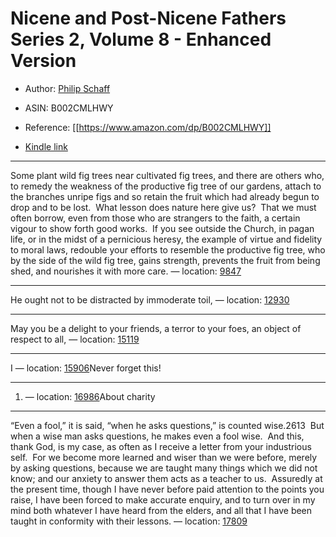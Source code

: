 # Nicene and Post-Nicene Fathers Series 2, Volume 8 - Enhanced Version

* Author: [Philip Schaff](https://www.amazon.comundefined)
* ASIN: B002CMLHWY




* Reference: [[https://www.amazon.com/dp/B002CMLHWY]]
* [Kindle link](kindle://book?action=open&asin=B002CMLHWY)


---
Some plant wild fig trees near cultivated fig trees, and there are others who, to remedy the weakness of the productive fig tree of our gardens, attach to the branches unripe figs and so retain the fruit which had already begun to drop and to be lost.  What lesson does nature here give us?  That we must often borrow, even from those who are strangers to the faith, a certain vigour to show forth good works.  If you see outside the Church, in pagan life, or in the midst of a pernicious heresy, the example of virtue and fidelity to moral laws, redouble your efforts to resemble the productive fig tree, who by the side of the wild fig tree, gains strength, prevents the fruit from being shed, and nourishes it with more care. — location: [9847](kindle://book?action=open&asin=B002CMLHWY&location=9847)

---
He ought not to be distracted by immoderate toil, — location: [12930](kindle://book?action=open&asin=B002CMLHWY&location=12930)

---
May you be a delight to your friends, a terror to your foes, an object of respect to all, — location: [15119](kindle://book?action=open&asin=B002CMLHWY&location=15119)

---
I — location: [15906](kindle://book?action=open&asin=B002CMLHWY&location=15906)Never forget this!

---
1. — location: [16986](kindle://book?action=open&asin=B002CMLHWY&location=16986)About charity

---
“Even a fool,” it is said, “when he asks questions,” is counted wise.2613  But when a wise man asks questions, he makes even a fool wise.  And this, thank God, is my case, as often as I receive a letter from your industrious self.  For we become more learned and wiser than we were before, merely by asking questions, because we are taught many things which we did not know; and our anxiety to answer them acts as a teacher to us.  Assuredly at the present time, though I have never before paid attention to the points you raise, I have been forced to make accurate enquiry, and to turn over in my mind both whatever I have heard from the elders, and all that I have been taught in conformity with their lessons. — location: [17809](kindle://book?action=open&asin=B002CMLHWY&location=17809)

